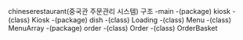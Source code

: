 chineserestaurant(중국관 주문관리 시스템)
구조
-main
-(package) kiosk
-(class) Kiosk
-(package) dish
-(class) Loading
-(class) Menu
-(class) MenuArray
-(package) order
-(class) Order
-(class) OrderBasket
